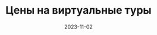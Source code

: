 ---
title: Цены на виртуальные туры
date: 2023-11-02

price:
    -   title: "Виртуальные туры"
        cost: "100500 рублей"
        duration: "1–2 недели"
        text: "Виртуальные туры очень и не очень виртуальные."
    -   title: "Не виртуальные туры"
        cost: "100500 рублей"
        duration: "1–2 недели"
        text: "Виртуальные туры очень и не очень виртуальные."
    -   title: "Виртуальные яки"
        cost: "100500 рублей"
        duration: "1–2 недели"
        text: "Виртуальные туры очень и не очень виртуальные."
    -   title: "Виртуальные ослобыки"
        cost: "100500 рублей"
        duration: "1–2 недели"
        text: "Виртуальные туры очень и не очень виртуальные."
---